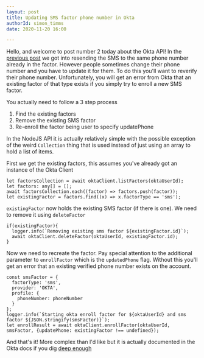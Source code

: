 ```yaml
---
layout: post
title: Updating SMS factor phone number in Okta
authorId: simon_timms
date: 2020-11-20 16:00

---
```


Hello, and welcome to post number 2 today about the Okta API! In the [previous post](/2020/11/20/2020-11-20-okta-resend-sms-nodejs) we got into resending the SMS to the same phone number already in the factor. However people sometimes change their phone number and you have to update it for them. To do this you'll want to reverify their phone number. Unfortunately, you will get an error from Okta that an existing factor of that type exists if you simply try to enroll a new SMS factor. 

You actually need to follow a 3 step process 

1. Find the existing factors
2. Remove the existing SMS factor
3. Re-enroll the factor being user to specify updatePhone

<!--More-->

In the NodeJS API it is actually relatively simple with the possible exception of the weird `Collection` thing that is used instead of just using an array to hold a list of items. 

First we get the existing factors, this assumes you've already got an instance of the Okta Client

```
let factorsCollection = await oktaClient.listFactors(oktaUserId);
let factors: any[] = [];
await factorsCollection.each((factor) => factors.push(factor));
let existingFactor = factors.find((x) => x.factorType == 'sms');
```

`existingFactor` now holds the existing SMS factor (if there is one). We need to remove it using `deleteFactor`

```
if(existingFactor){
  logger.info(`Removing existing sms factor ${existingFactor.id}`);
  await oktaClient.deleteFactor(oktaUserId, existingFactor.id);
}
```

Now we need to recreate the factor. Pay special attention to the additional parameter to `enrollFactor` which is the `updatedPhone` flag. Without this you'll get an error that an existing verified phone number exists on the account. 

```
const smsFactor = {
  factorType: 'sms',
  provider: 'OKTA',
  profile: {
    phoneNumber: phoneNumber
  }
};
logger.info(`Starting okta enroll factor for ${oktaUserId} and sms factor ${JSON.stringify(smsFactor)}`);
let enrollResult = await oktaClient.enrollFactor(oktaUserId, smsFactor, {updatePhone: existingFactor !== undefined});
```

And that's it! More complex than I'd like but it is actually documented in the Okta docs if you dig [deep enough](https://developer.okta.com/docs/reference/api/factors/#enroll-okta-sms-factor-by-updating-phone-number)